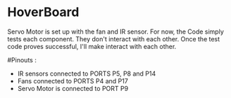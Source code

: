 # HoverBoard

Servo Motor is set up with the fan and IR sensor. For now, the Code simply tests each component. They don't interact with each other. Once the test code proves successful, I'll make interact with each other.

#Pinouts : 
- IR sensors connected to PORTS P5, P8 and P14
- Fans connected to PORTS P4 and P17
- Servo Motor is connected to PORT P9

